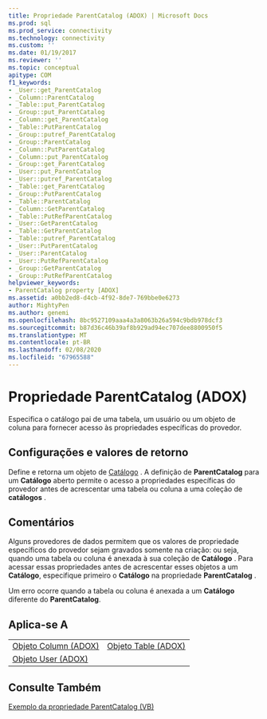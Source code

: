 ```yaml
---
title: Propriedade ParentCatalog (ADOX) | Microsoft Docs
ms.prod: sql
ms.prod_service: connectivity
ms.technology: connectivity
ms.custom: ''
ms.date: 01/19/2017
ms.reviewer: ''
ms.topic: conceptual
apitype: COM
f1_keywords:
- _User::get_ParentCatalog
- _Column::ParentCatalog
- _Table::put_ParentCatalog
- _Group::put_ParentCatalog
- _Column::get_ParentCatalog
- _Table::PutParentCatalog
- _Group::putref_ParentCatalog
- _Group::ParentCatalog
- _Column::PutParentCatalog
- _Column::put_ParentCatalog
- _Group::get_ParentCatalog
- _User::put_ParentCatalog
- _User::putref_ParentCatalog
- _Table::get_ParentCatalog
- _Group::PutParentCatalog
- _Table::ParentCatalog
- _Column::GetParentCatalog
- _Table::PutRefParentCatalog
- _User::GetParentCatalog
- _Table::GetParentCatalog
- _Table::putref_ParentCatalog
- _User::PutParentCatalog
- _User::ParentCatalog
- _User::PutRefParentCatalog
- _Group::GetParentCatalog
- _Group::PutRefParentCatalog
helpviewer_keywords:
- ParentCatalog property [ADOX]
ms.assetid: a0bb2ed8-d4cb-4f92-8de7-769bbe0e6273
author: MightyPen
ms.author: genemi
ms.openlocfilehash: 8bc9527109aaa4a3a8063b26a594c9bdb978dcf3
ms.sourcegitcommit: b87d36c46b39af8b929ad94ec707dee8800950f5
ms.translationtype: MT
ms.contentlocale: pt-BR
ms.lasthandoff: 02/08/2020
ms.locfileid: "67965588"
---
```

# <a name="parentcatalog-property-adox"></a>Propriedade ParentCatalog (ADOX)
Especifica o catálogo pai de uma tabela, um usuário ou um objeto de coluna para fornecer acesso às propriedades específicas do provedor.  
  
## <a name="settings-and-return-values"></a>Configurações e valores de retorno  
 Define e retorna um objeto de [Catálogo](../../../ado/reference/adox-api/catalog-object-adox.md) . A definição de **ParentCatalog** para um **Catálogo** aberto permite o acesso a propriedades específicas do provedor antes de acrescentar uma tabela ou coluna a uma coleção de **catálogos** .  
  
## <a name="remarks"></a>Comentários  
 Alguns provedores de dados permitem que os valores de propriedade específicos do provedor sejam gravados somente na criação: ou seja, quando uma tabela ou coluna é anexada à sua coleção de **Catálogo** . Para acessar essas propriedades antes de acrescentar esses objetos a um **Catálogo**, especifique primeiro o **Catálogo** na propriedade **ParentCatalog** .  
  
 Um erro ocorre quando a tabela ou coluna é anexada a um **Catálogo** diferente do **ParentCatalog**.  
  
## <a name="applies-to"></a>Aplica-se A  
  
|||  
|-|-|  
|[Objeto Column (ADOX)](../../../ado/reference/adox-api/column-object-adox.md)|[Objeto Table (ADOX)](../../../ado/reference/adox-api/table-object-adox.md)|  
|[Objeto User (ADOX)](../../../ado/reference/adox-api/user-object-adox.md)||  
  
## <a name="see-also"></a>Consulte Também  
 [Exemplo da propriedade ParentCatalog (VB)](../../../ado/reference/adox-api/parentcatalog-property-example-vb.md)

